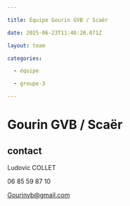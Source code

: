 ```yaml
---

title: Équipe Gourin GVB / Scaër

date: 2025-06-23T11:46:28.071Z

layout: team

categories:

  - équipe

  - groupe-3

---
```


# Gourin GVB / Scaër



## contact 

Ludovic COLLET

06 85 59 87 10

Gourinvb@gmail.com

